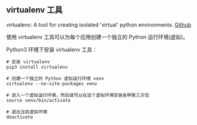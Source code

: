 ## virtualenv 工具

virtualenv: A tool for creating isolated 'virtual' python environments. [Github](https://github.com/pypa/virtualenv)

使用 virtualenv 工具可以为每个应用创建一个独立的 Python 运行环境(虚拟)。

Python3 环境下安装 virtualenv 工具：

```
# 安装 virtualenv
pip3 install virtualenv  

# 创建一个独立的 Python 虚拟运行环境 venv
virtualenv --no-site-packages venv

# 进入一个虚拟运行环境，然后就可以在这个虚拟环境安装各种第三方包
source venv/bin/activate

# 退出当前虚拟环境
deactivate
```

